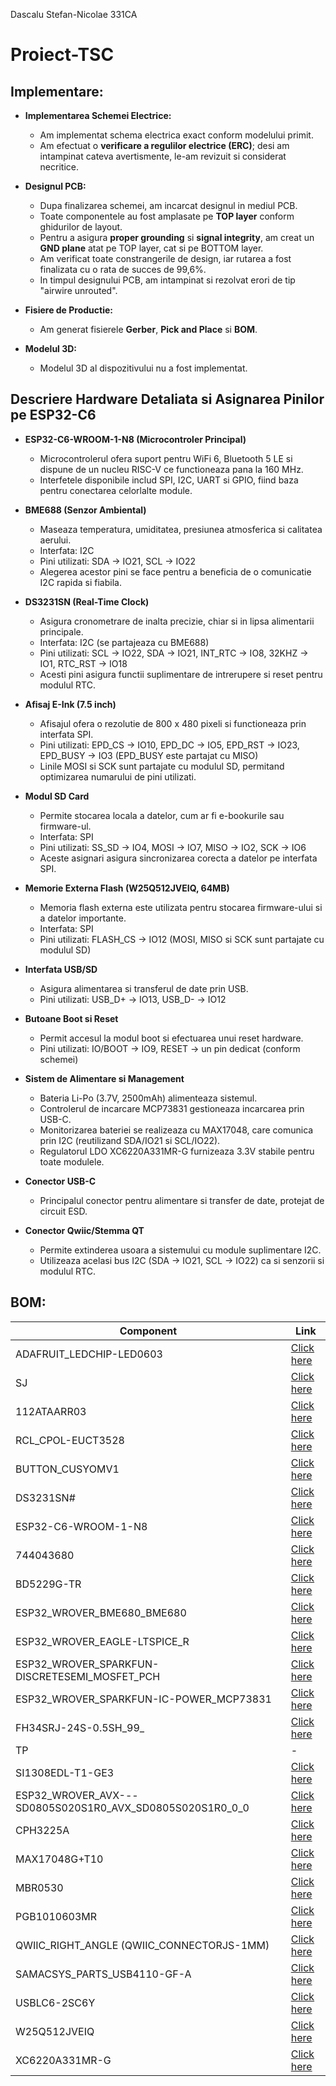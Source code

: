 Dascalu Stefan-Nicolae 331CA
# Proiect-TSC
## Implementare:

- **Implementarea Schemei Electrice:**
  - Am implementat schema electrica exact conform modelului primit.
  - Am efectuat o **verificare a regulilor electrice (ERC)**; desi am intampinat cateva avertismente, le-am revizuit si considerat necritice.

- **Designul PCB:**
  - Dupa finalizarea schemei, am incarcat designul in mediul PCB.
  - Toate componentele au fost amplasate pe **TOP layer** conform ghidurilor de layout.
  - Pentru a asigura **proper grounding** si **signal integrity**, am creat un **GND plane** atat pe TOP layer, cat si pe BOTTOM layer.
  - Am verificat toate constrangerile de design, iar rutarea a fost finalizata cu o rata de succes de 99,6%.
  - In timpul designului PCB, am intampinat si rezolvat erori de tip "airwire unrouted".

- **Fisiere de Productie:**
  - Am generat fisierele **Gerber**, **Pick and Place** si **BOM**.

- **Modelul 3D:**
  - Modelul 3D al dispozitivului nu a fost implementat.


## Descriere Hardware Detaliata si Asignarea Pinilor pe ESP32-C6

- **ESP32-C6-WROOM-1-N8 (Microcontroler Principal)**
  - Microcontrolerul ofera suport pentru WiFi 6, Bluetooth 5 LE si dispune de un nucleu RISC-V ce functioneaza pana la 160 MHz.
  - Interfetele disponibile includ SPI, I2C, UART si GPIO, fiind baza pentru conectarea celorlalte module.

- **BME688 (Senzor Ambiental)**
  - Maseaza temperatura, umiditatea, presiunea atmosferica si calitatea aerului.
  - Interfata: I2C
  - Pini utilizati: SDA -> IO21, SCL -> IO22
  - Alegerea acestor pini se face pentru a beneficia de o comunicatie I2C rapida si fiabila.

- **DS3231SN (Real-Time Clock)**
  - Asigura cronometrare de inalta precizie, chiar si in lipsa alimentarii principale.
  - Interfata: I2C (se partajeaza cu BME688)
  - Pini utilizati: SCL -> IO22, SDA -> IO21, INT_RTC -> IO8, 32KHZ -> IO1, RTC_RST -> IO18
  - Acesti pini asigura functii suplimentare de intrerupere si reset pentru modulul RTC.

- **Afisaj E-Ink (7.5 inch)**
  - Afisajul ofera o rezolutie de 800 x 480 pixeli si functioneaza prin interfata SPI.
  - Pini utilizati: EPD_CS -> IO10, EPD_DC -> IO5, EPD_RST -> IO23, EPD_BUSY -> IO3 (EPD_BUSY este partajat cu MISO)
  - Linile MOSI si SCK sunt partajate cu modulul SD, permitand optimizarea numarului de pini utilizati.

- **Modul SD Card**
  - Permite stocarea locala a datelor, cum ar fi e-bookurile sau firmware-ul.
  - Interfata: SPI
  - Pini utilizati: SS_SD -> IO4, MOSI -> IO7, MISO -> IO2, SCK -> IO6
  - Aceste asignari asigura sincronizarea corecta a datelor pe interfata SPI.

- **Memorie Externa Flash (W25Q512JVEIQ, 64MB)**
  - Memoria flash externa este utilizata pentru stocarea firmware-ului si a datelor importante.
  - Interfata: SPI
  - Pini utilizati: FLASH_CS -> IO12 (MOSI, MISO si SCK sunt partajate cu modulul SD)
  
- **Interfata USB/SD**
  - Asigura alimentarea si transferul de date prin USB.
  - Pini utilizati: USB_D+ -> IO13, USB_D- -> IO12

- **Butoane Boot si Reset**
  - Permit accesul la modul boot si efectuarea unui reset hardware.
  - Pini utilizati: IO/BOOT -> IO9, RESET -> un pin dedicat (conform schemei)

- **Sistem de Alimentare si Management**
  - Bateria Li-Po (3.7V, 2500mAh) alimenteaza sistemul.
  - Controlerul de incarcare MCP73831 gestioneaza incarcarea prin USB-C.
  - Monitorizarea bateriei se realizeaza cu MAX17048, care comunica prin I2C (reutilizand SDA/IO21 si SCL/IO22).
  - Regulatorul LDO XC6220A331MR-G furnizeaza 3.3V stabile pentru toate modulele.
  
- **Conector USB-C**
  - Principalul conector pentru alimentare si transfer de date, protejat de circuit ESD.

- **Conector Qwiic/Stemma QT**
  - Permite extinderea usoara a sistemului cu module suplimentare I2C.
  - Utilizeaza acelasi bus I2C (SDA -> IO21, SCL -> IO22) ca si senzorii si modulul RTC.



## BOM:
| Component                                               | Link             |
|---------------------------------------------------------|------------------|
| ADAFRUIT_LEDCHIP-LED0603                                  | [Click here](https://www.snapeda.com/parts/KP-1608SURCK/Kingbright/view-part/?ref=search&t=LED%200603)   |
| SJ                                                      | [Click here](https://grabcad.com/library/solder-jumpers-1)   |
| 112ATAARR03                       | [Click here](https://www.snapeda.com/parts/112A-TAAR-R03/Attend/view-part/)   |
| RCL_CPOL-EUCT3528                                       | [Click here](https://grabcad.com/library/tantalum-smd-capacitor-type-b-3528-1)   |
| BUTTON_CUSYOMV1                                         | [Click here](https://www.snapeda.com/search/?q=EVQP7L01P&search-type=parts)   |
| DS3231SN#                                              | [Click here](https://www.snapeda.com/parts/DS3231SN%23/Analog%20Devices/view-part/?ref=search&t=DS3231SN%23)   |
| ESP32-C6-WROOM-1-N8                                     | [Click here](https://www.snapeda.com/parts/ESP32-C6-WROOM-1-N8/Espressif%20Systems/view-part/?ref=search&t=ESP32-C6-WROOM-1-N8)   |
| 744043680                                 | [Click here](https://eu.mouser.com/ProductDetail/Wurth-Elektronik/744043680?qs=PGXP4M47uW6VkZq%252BkzjrHA%3D%3D)   |
| BD5229G-TR                                  | [Click here](https://www.snapeda.com/parts/BD5229G-TR/Rohm/view-part/?ref=search&t=BD5229G-TR)   |
| ESP32_WROVER_BME680_BME680                               | [Click here](https://www.snapeda.com/parts/BME680/Bosch%20Sensortec/view-part/?ref=search&t=bme680)   |
| ESP32_WROVER_EAGLE-LTSPICE_R                              | [Click here](https://componentsearchengine.com/part-view/R0402%201%25%20100%20K%20(RC0402FR-07100KL)/YAGEO)   |
| ESP32_WROVER_SPARKFUN-DISCRETESEMI_MOSFET_PCH                                | [Click here](https://componentsearchengine.com/part-view/DMG2305UX-7/Diodes%20Incorporated)   |
| ESP32_WROVER_SPARKFUN-IC-POWER_MCP73831                              | [Click here](https://componentsearchengine.com/part-view/MCP73831T-2ACI%2FOT/Microchip)   |
| FH34SRJ-24S-0.5SH_99_                                 | [Click here](https://componentsearchengine.com/part-view/FH34SRJ-24S-0.5SH(99)/Hirose)   |
| TP                                 | - |
| SI1308EDL-T1-GE3                                  | [Click here](https://www.snapeda.com/parts/SI1308EDL-T1-GE3/Vishay/view-part/)   |
| ESP32_WROVER_AVX---SD0805S020S1R0_AVX_SD0805S020S1R0_0_0  | [Click here](https://componentsearchengine.com/part-view/SD0805S020S1R0/Kyocera%20AVX)   |
| CPH3225A                                               | [Click here](https://www.snapeda.com/parts/CPH3225A/Seiko/view-part/)   |
| MAX17048G+T10                                          | [Click here](https://www.snapeda.com/parts/MAX17048G+T10/Analog%20Devices/view-part/)   |
| MBR0530                                               | [Click here](https://www.snapeda.com/parts/MBR0530/Onsemi/view-part/)   |
| PGB1010603MR                                           | [Click here](https://www.snapeda.com/parts/PGB1010603MR/Littelfuse/view-part/)   |
| QWIIC_RIGHT_ANGLE (QWIIC_CONNECTORJS-1MM)               | [Click here](https://www.snapeda.com/parts/PRT-14417/SparkFun/view-part/)   |
| SAMACSYS_PARTS_USB4110-GF-A                              | [Click here](https://www.snapeda.com/parts/USB4110-GF-A./Global%20Connector%20Technology/view-part/)   |
| USBLC6-2SC6Y                                           | [Click here](https://www.snapeda.com/parts/USBLC6-2SC6Y/STMicroelectronics/view-part/?ref=dk&t=USBLC6-2SC6Y&con_ref=None)   |
| W25Q512JVEIQ                                           | [Click here](https://www.snapeda.com/parts/W25Q512JVEIQ/Winbond%20Electronics/view-part/?ref=search&t=W25Q512JVEIQ)   |
| XC6220A331MR-G                                         | [Click here](https://ro.mouser.com/ProductDetail/Torex-Semiconductor/XC6220A331MR-G?qs=AsjdqWjXhJ8ZSWznL1J0gg%3D%3D&utm_source=octopart&utm_medium=aggregator&utm_campaign=865-XC6220A331MR-G&utm_content=Torex%20Semiconductor)   |





